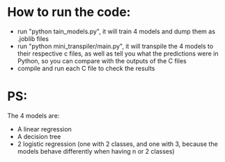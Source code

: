 # How to run the code:
- run "python tain_models.py", it will train 4 models and dump them as .joblib files
- run "python mini_transpiler/main.py", it will transpile the 4 models to their respective c files, as well as tell you what the predictions were in Python, so you can compare with the outputs of the C files
- compile and run each C file to check the results

# PS:
The 4 models are:
- A linear regression
- A decision tree
- 2 logistic regression (one with 2 classes, and one with 3, because the models behave differently when having n or 2 classes)